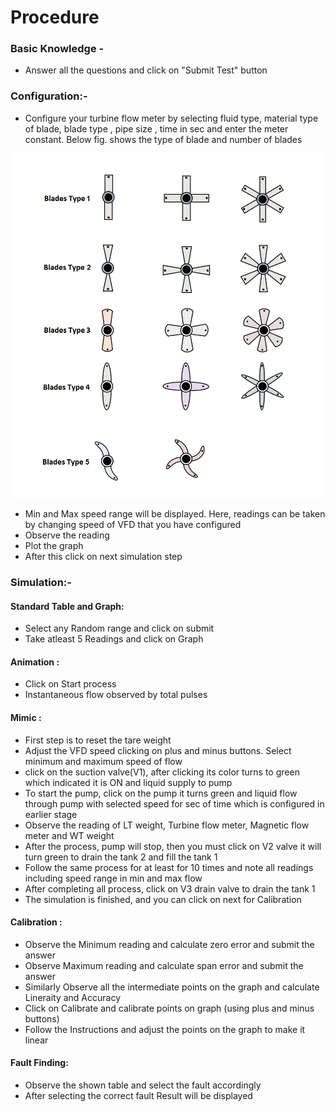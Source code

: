 # Procedure

### Basic Knowledge - 
- Answer all the questions and click on "Submit Test" button

### Configuration:-
- Configure your turbine flow meter by selecting fluid type, material type of blade, blade type , pipe size , time in sec and enter the meter constant. Below fig. shows the type of blade and number of blades

![ *blades type and shape images*](images/blades_type.png)

-  Min and Max speed range will be displayed. Here, readings can be taken by changing speed of VFD that you have configured
- Observe the reading 
- Plot the graph
- After this click on next simulation step

### Simulation:-

#### Standard Table and Graph:
- Select any Random range and click on submit
- Take atleast 5 Readings and click on Graph
 
#### Animation :
- Click on Start process 
- Instantaneous flow observed by total pulses

#### Mimic : 
- First step is to reset the tare weight 
- Adjust the VFD speed clicking on plus and minus buttons. Select minimum and maximum speed of flow
- click on the suction valve(V1), after clicking its color turns to green which indicated it is ON and liquid supply to pump
- To start the pump, click on the pump it turns green and liquid flow through pump with selected speed for sec of time which is configured in earlier stage
- Observe the reading of LT weight, Turbine flow meter, Magnetic flow meter and WT weight
- After the process, pump will stop, then you must click on V2 valve it will turn green to drain the tank 2 and fill the tank 1
- Follow the same process for at least for 10 times and note all readings including speed range in min and max flow
- After completing all process, click on V3 drain valve to drain the tank 1 
- The simulation is finished, and you can click on next for Calibration

#### Calibration :
- Observe the Minimum reading and calculate zero error and submit the answer 
- Observe Maximum reading and calculate span error and submit the answer
- Similarly Observe all the intermediate points on the graph and calculate Lineraity and Accuracy
- Click on Calibrate and calibrate points on graph (using plus and minus buttons)
- Follow the Instructions and adjust the points on the graph to make it linear

#### Fault Finding:
- Observe the shown table and select the fault accordingly
- After selecting the correct fault Result will be displayed

